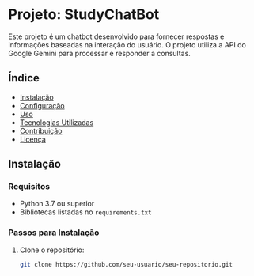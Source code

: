 # Projeto: StudyChatBot

Este projeto é um chatbot desenvolvido para fornecer respostas e informações baseadas na interação do usuário. O projeto utiliza a API do Google Gemini para processar e responder a consultas.

## Índice

- [Instalação](#instalação)
- [Configuração](#configuração)
- [Uso](#uso)
- [Tecnologias Utilizadas](#tecnologias-utilizadas)
- [Contribuição](#contribuição)
- [Licença](#licença)

## Instalação

### Requisitos

- Python 3.7 ou superior
- Bibliotecas listadas no `requirements.txt`

### Passos para Instalação

1. Clone o repositório:

   ```bash
   git clone https://github.com/seu-usuario/seu-repositorio.git

